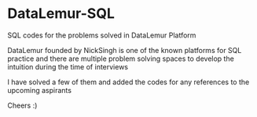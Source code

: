 # DataLemur-SQL
SQL codes for the problems solved in DataLemur Platform

DataLemur founded by NickSingh is one of the known platforms for SQL practice
and there are multiple problem solving spaces to develop the intuition during the time of interviews

I have solved a few of them and added the codes for any references to the upcoming aspirants

Cheers :)
